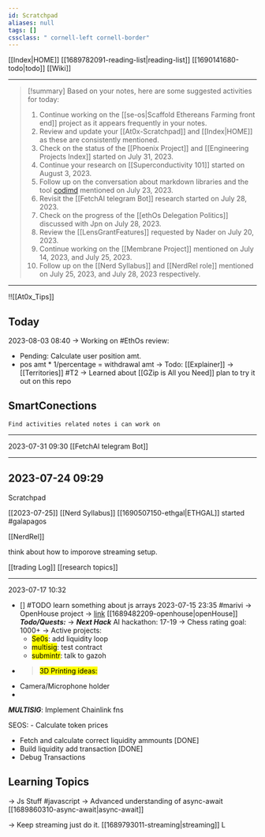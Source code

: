```yaml
---
id: Scratchpad
aliases: null
tags: []
cssclass: " cornell-left cornell-border"
---
```


[[Index|HOME]]
[[1689782091-reading-list|reading-list]]
[[1690141680-todo|todo]]
[[Wiki]]

---
>[!summary] Based on your notes, here are some suggested activities for today:
>1. Continue working on the [[se-os|Scaffold Ethereans Farming front end]] project as it appears frequently in your notes.
>2. Review and update your [[At0x-Scratchpad]] and [[Index|HOME]] as these are consistently mentioned.
>3. Check on the status of the [[Phoenix Project]] and [[Engineering Projects Index]] started on July 31, 2023.
>4. Continue your research on [[Superconductivity 101]] started on August 3, 2023.
>5. Follow up on the conversation about markdown libraries and the tool [codimd](https://github.com/hackmdio/codimd) mentioned on July 23, 2023.
>6. Revisit the [[FetchAI telegram Bot]] research started on July 28, 2023.
>7. Check on the progress of the [[ethOs Delegation Politics]] discussed with Jpn on July 28, 2023.
>8. Review the [[LensGrantFeatures]] requested by Nader on July 20, 2023.
>9. Continue working on the [[Membrane Project]] mentioned on July 14, 2023, and July 25, 2023.
>10. Follow up on the [[Nerd Syllabus]] and [[NerdRel role]] mentioned on July 25, 2023, and July 28, 2023 respectively.
---


!![[At0x_Tips]]
## Today 

2023-08-03
08:40
-> Working on #EthOs review:
- Pending: Calculate user position amt.
- pos amt * 1/percentage = withdrawal amt
-> Todo: [[Explainer]]
-> [[Territories]] #T2 
-> Learned about [[GZip is All you Need]] plan to try it out on this repo



## SmartConections

```smart-connections
Find activities related notes i can work on
```

----------- 
2023-07-31 09:30
[[FetchAI telegram Bot]]



------------


2023-07-24 09:29
-----
Scratchpad

[[2023-07-25]]
[[Nerd Syllabus]]
[[1690507150-ethgal|ETHGAL]] started #galapagos

[[NerdRel]]



think about how to imporove streaming setup.

[[trading Log]]
[[research topics]]











------------------------------------------------------------------------
2023-07-17 10:32

- [] #TODO learn something about js arrays
2023-07-15 23:35 #marivi 
-> OpenHouse project -> [link]()
[[1689482209-openhouse|openHouse]]
***Todo/Quests:***
-> ***Next Hack*** AI hackathon: 17-19
-> Chess rating goal: 1000+
-> Active projects:
  - <mark>Se0s</mark>: add liquidity loop
  - <mark/> multisig</mark>: test contract
  - <mark>submintr</mark>: talk to gazoh
- > <mark>3D Printing ideas:</mark>
- Camera/Microphone holder
-

***MULTISIG***: Implement Chainlink fns

 SEOS: - Calculate token prices
- Fetch and calculate correct liquidity ammounts [DONE]
- Build liquidity add transaction [DONE]
- Debug Transactions
## Learning Topics
 
-> Js Stuff #javascript
  -> Advanced understanding of async-await [[1689860310-async-await|async-await]]

-> Keep streaming 
just do it. [[1689793011-streaming|streaming]]
L




